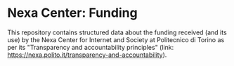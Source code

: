 Nexa Center: Funding
====================

This repository contains structured data about the funding received (and
its use) by the Nexa Center for Internet and Society at Politecnico di
Torino as per its "Transparency and accountability principles" (link:
https://nexa.polito.it/transparency-and-accountability).